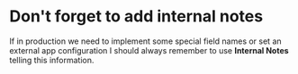 # Don't forget to add internal notes

If in production we need to implement some special field names or set an
external app configuration I should always remember to use **Internal
Notes** telling this information.
